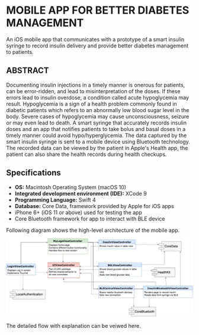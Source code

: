 # MOBILE APP FOR BETTER DIABETES MANAGEMENT

An iOS mobile app that communicates with a prototype of a smart insulin syringe to record insulin delivery and provide better diabetes management to patients.

## ABSTRACT
Documenting insulin injections in a timely manner is onerous for patients, can be error-ridden, and lead to misinterpretation of the doses. If these errors lead to insulin overdose, a condition called acute hypoglycemia may result. Hypoglycemia is a sign of a health problem commonly found in diabetic patients which refers to an abnormally low blood sugar level in the body. Severe cases of hypoglycemia may cause unconsciousness, seizure or may even lead to death. A smart syringe that accurately records insulin doses and an app that notifies patients to take bolus and basal doses in a timely manner could avoid hypo/hyperglycemia. The data captured by the smart insulin syringe is sent to a mobile device using Bluetooth technology. The recorded data can be viewed by the patient in Apple's Health app, the patient can also share the health records during health checkups.

## Specifications

* **OS:** Macintosh Operating System (macOS 10)
* **Integrated development environment (IDE):** XCode 9
* **Programming Language:** Swift 4
* **Database:** Core Data, framework provided by Apple for iOS apps
* iPhone 6+ (iOS 11 or above) used for testing the app
* Core Bluetooth framework for app to interact with BLE device

Following diagram shows the high-level architecture of the mobile app.

![classdiagram](https://github.com/DasRaseswari/Mobile-App-for-better-Diabetes-Management/blob/master/media/Passenger.png "Class Diagram")

The detailed flow with explanation can be veiwed here.
 
    
